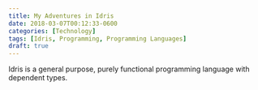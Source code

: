```yaml
---
title: My Adventures in Idris
date: 2018-03-07T00:12:33-0600
categories: [Technology]
tags: [Idris, Programming, Programming Languages]
draft: true
---
```


Idris is a general purpose, purely functional programming language with
dependent types.
